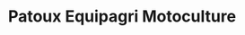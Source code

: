 ---
title: "Patoux Equipagri Motoculture"
url: /orchies/patoux-equipagri-motoculture/
shop: agraire
---
